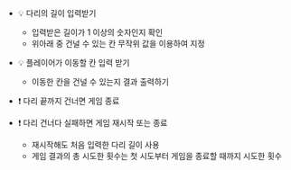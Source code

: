 - 💡 다리의 길이 입력받기
    - 입력받은 길이가 1 이상의 숫자인지 확인
    - 위아래 중 건널 수 있는 칸 무작위 값을 이용하여 지정
- 💡 플레이어가 이동할 칸 입력 받기
    - 이동한 칸을 건널 수 있는지 결과 출력하기

- ❗️ 다리 끝까지 건너면 게임 종료
- ❗️ 다리 건너다 실패하면 게임 재시작 또는 종료
    - 재시작해도 처음 입력한 다리 길이 사용
    - 게임 결과의 총 시도한 횟수는 첫 시도부터 게임을 종료할 때까지 시도한 횟수